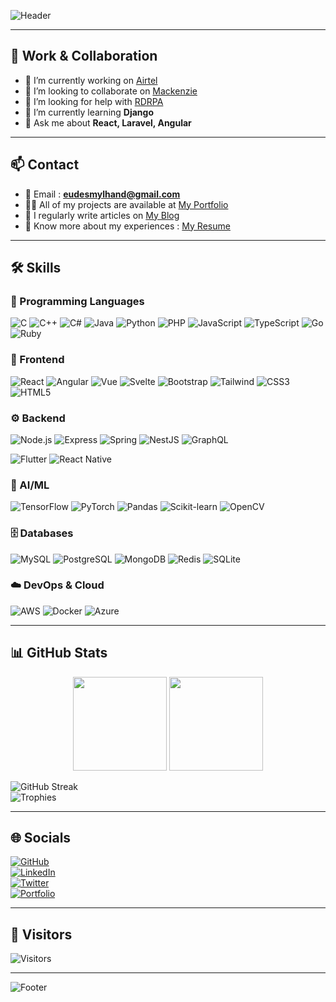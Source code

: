 <!-- Header avec animation -->
![Header](https://capsule-render.vercel.app/api?type=waving&color=gradient&height=180&section=header&text=Hi%20👋,%20I'm%20Eudes%20Mylhand&fontSize=30&fontAlignY=35&desc=A%20passionate%20full-stack%20Developer%20from%20France%20🇫🇷&descAlignY=55&descAlign=50)

---

## 💼 Work & Collaboration
- 🔭 I’m currently working on [Airtel](https://github.com/eudesmylhand/airtel)  
- 👯 I’m looking to collaborate on [Mackenzie](https://github.com/eudesmylhand/mackenzie)  
- 🤝 I’m looking for help with [RDRPA](https://github.com/eudesmylhand/rdrpa)  
- 🌱 I’m currently learning **Django**  
- 💬 Ask me about **React, Laravel, Angular**  

---

## 📫 Contact
- 📧 Email : **eudesmylhand@gmail.com**  
- 👨‍💻 All of my projects are available at [My Portfolio](https://tonportfolio.com)  
- 📝 I regularly write articles on [My Blog](https://tonblog.com)  
- 📄 Know more about my experiences : [My Resume](https://toncv.com)  


---

## 🛠️ Skills

### 🔹 Programming Languages  
![C](https://skillicons.dev/icons?i=c) ![C++](https://skillicons.dev/icons?i=cpp) ![C#](https://skillicons.dev/icons?i=cs) ![Java](https://skillicons.dev/icons?i=java) ![Python](https://skillicons.dev/icons?i=python) ![PHP](https://skillicons.dev/icons?i=php) ![JavaScript](https://skillicons.dev/icons?i=javascript) ![TypeScript](https://skillicons.dev/icons?i=typescript) ![Go](https://skillicons.dev/icons?i=go) ![Ruby](https://skillicons.dev/icons?i=ruby)  

### 🎨 Frontend  
![React](https://skillicons.dev/icons?i=react) ![Angular](https://skillicons.dev/icons?i=angular) ![Vue](https://skillicons.dev/icons?i=vue) ![Svelte](https://skillicons.dev/icons?i=svelte) ![Bootstrap](https://skillicons.dev/icons?i=bootstrap) ![Tailwind](https://skillicons.dev/icons?i=tailwind) ![CSS3](https://skillicons.dev/icons?i=css) ![HTML5](https://skillicons.dev/icons?i=html)  

### ⚙️ Backend  
![Node.js](https://skillicons.dev/icons?i=nodejs) ![Express](https://skillicons.dev/icons?i=express) ![Spring](https://skillicons.dev/icons?i=spring) ![NestJS](https://skillicons.dev/icons?i=nestjs) ![GraphQL](https://skillicons.dev/icons?i=graphql)  

 ![Flutter](https://skillicons.dev/icons?i=flutter) ![React Native](https://skillicons.dev/icons?i=react) 

### 🧠 AI/ML  
![TensorFlow](https://skillicons.dev/icons?i=tensorflow) ![PyTorch](https://skillicons.dev/icons?i=pytorch) ![Pandas](https://skillicons.dev/icons?i=python) ![Scikit-learn](https://skillicons.dev/icons?i=python) ![OpenCV](https://skillicons.dev/icons?i=opencv)  

### 🗄️ Databases  
![MySQL](https://skillicons.dev/icons?i=mysql) ![PostgreSQL](https://skillicons.dev/icons?i=postgresql) ![MongoDB](https://skillicons.dev/icons?i=mongodb) ![Redis](https://skillicons.dev/icons?i=redis) ![SQLite](https://skillicons.dev/icons?i=sqlite)  

### ☁️ DevOps & Cloud  
![AWS](https://skillicons.dev/icons?i=aws) ![Docker](https://skillicons.dev/icons?i=docker)  ![Azure](https://skillicons.dev/icons?i=azure) 

---

## 📊 GitHub Stats
<p align="center">
  <img src="https://github-readme-stats.vercel.app/api?username=eudesmylhand&show_icons=true&theme=tokyonight" height="150"/>
  <img src="https://github-readme-stats.vercel.app/api/top-langs/?username=eudesmylhand&layout=compact&theme=tokyonight" height="150"/>
</p>

![GitHub Streak](https://streak-stats.demolab.com?user=eudesmylhand&theme=tokyonight&border_radius=10)  
![Trophies](https://github-profile-trophy.vercel.app/?username=eudesmylhand&theme=tokyonight&no-frame=true&row=1&column=7)

---

## 🌐 Socials
[![GitHub](https://img.shields.io/badge/GitHub-100000?style=flat&logo=github&logoColor=white)](https://github.com/eudesmylhand)  
[![LinkedIn](https://img.shields.io/badge/LinkedIn-0A66C2?style=flat&logo=linkedin&logoColor=white)](https://linkedin.com/in/eudesmylhand)  
[![Twitter](https://img.shields.io/badge/Twitter-1DA1F2?style=flat&logo=twitter&logoColor=white)](https://twitter.com/tonpseudo)  
[![Portfolio](https://img.shields.io/badge/Portfolio-000000?style=flat&logo=vercel&logoColor=white)](https://tonportfolio.com)  

---

## 👀 Visitors
![Visitors](https://komarev.com/ghpvc/?username=eudesmylhand&color=blue)

---

<!-- Footer -->
![Footer](https://capsule-render.vercel.app/api?type=waving&color=gradient&height=120&section=footer)
